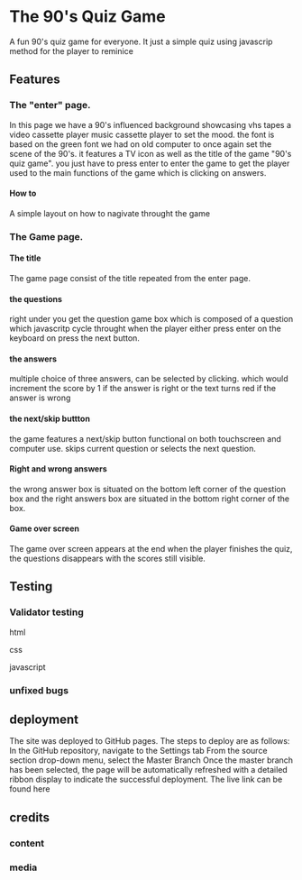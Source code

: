 # The 90's Quiz Game
A fun 90's quiz game for everyone. It just a simple quiz using javascrip method for the player to reminice

## Features
### The "enter" page.
In this page we have a 90's influenced background showcasing vhs tapes a video cassette player music cassette player to set the mood.
the font is based on the green font we had on old computer to once again set the scene of the 90's.
it features a TV icon as well as the title of the game "90's quiz game".
you just have to press enter to enter the game to get the player used to the main functions of the game which is clicking on answers.
#### How to
A simple layout on how to nagivate throught the game
### The Game page.
#### The title
The game page consist of the title repeated from the enter page.

#### the questions
right under you get the question game box which is composed of a question which javascritp cycle throught when the player either press enter on the keyboard on press the next button.
#### the answers    
multiple choice of three answers, can be selected by clicking. which would increment the score by 1 if the answer is right or the text turns red if the answer is wrong
#### the next/skip buttton   
the game features a next/skip button functional on both touchscreen and computer use.
skips current question  or selects the next question.
#### Right and wrong answers 
the wrong answer box is situated on the bottom left corner of the question box and the right answers box are situated in the bottom right corner of the box.
#### Game over screen
The game over screen appears at the end when the player finishes the quiz, the questions disappears with the scores still visible.


## Testing 

### Validator testing

html

css

javascript


### unfixed bugs

## deployment


The site was deployed to GitHub pages. The steps to deploy are as follows:
In the GitHub repository, navigate to the Settings tab
From the source section drop-down menu, select the Master Branch
Once the master branch has been selected, the page will be automatically refreshed with a detailed ribbon display to indicate the successful deployment.
The live link can be found here 

## credits


### content

### media

